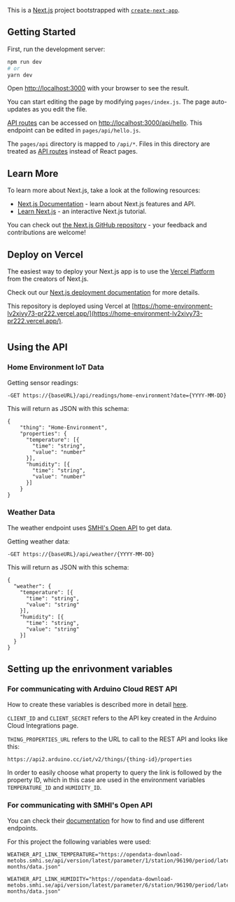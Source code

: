 This is a [Next.js](https://nextjs.org/) project bootstrapped with [`create-next-app`](https://github.com/vercel/next.js/tree/canary/packages/create-next-app).

## Getting Started

First, run the development server:

```bash
npm run dev
# or
yarn dev
```

Open [http://localhost:3000](http://localhost:3000) with your browser to see the result.

You can start editing the page by modifying `pages/index.js`. The page auto-updates as you edit the file.

[API routes](https://nextjs.org/docs/api-routes/introduction) can be accessed on [http://localhost:3000/api/hello](http://localhost:3000/api/hello). This endpoint can be edited in `pages/api/hello.js`.

The `pages/api` directory is mapped to `/api/*`. Files in this directory are treated as [API routes](https://nextjs.org/docs/api-routes/introduction) instead of React pages.

## Learn More

To learn more about Next.js, take a look at the following resources:

- [Next.js Documentation](https://nextjs.org/docs) - learn about Next.js features and API.
- [Learn Next.js](https://nextjs.org/learn) - an interactive Next.js tutorial.

You can check out [the Next.js GitHub repository](https://github.com/vercel/next.js/) - your feedback and contributions are welcome!

## Deploy on Vercel

The easiest way to deploy your Next.js app is to use the [Vercel Platform](https://vercel.com/new?utm_medium=default-template&filter=next.js&utm_source=create-next-app&utm_campaign=create-next-app-readme) from the creators of Next.js.

Check out our [Next.js deployment documentation](https://nextjs.org/docs/deployment) for more details.

This repository is deployed using Vercel at [https://home-environment-lv2xivy73-pr222.vercel.app/](https://home-environment-lv2xivy73-pr222.vercel.app/).

#
## Using the API

### Home Environment IoT Data

Getting sensor readings: 
```
-GET https://{baseURL}/api/readings/home-environment?date={YYYY-MM-DD}
```
This will return as JSON with this schema:
```
{
    "thing": "Home-Environment",
    "properties": {
      "temperature": [{
        "time": "string",
        "value": "number"
      }], 
      "humidity": [{
        "time": "string",
        "value": "number"
      }]      
    }
}
```

### Weather Data
The weather endpoint uses [SMHI's Open API](http://opendata.smhi.se/apidocs/metobs/index.html) to get data.

Getting weather data:
```
-GET https://{baseURL}/api/weather/{YYYY-MM-DD}
```
This will return as JSON with this schema:
```
{
  "weather": {
    "temperature": [{
      "time": "string",
      "value": "string"
    }], 
    "humidity": [{
      "time": "string",
      "value": "string"
    }]      
  }
}
```

## Setting up the enrivonment variables
### For communicating with Arduino Cloud REST API
How to create these variables is described more in detail [here](https://github.com/pr222/arduino).

```CLIENT_ID``` and ```CLIENT_SECRET``` refers to the API key created in the Arduino Cloud Integrations page.

```THING_PROPERTIES_URL``` refers to the URL to call to the REST API and looks like this:

```
https://api2.arduino.cc/iot/v2/things/{thing-id}/properties
```

In order to easily choose what property to query the link is followed by the property ID, which in this case are used in the environment variables ```TEMPERATURE_ID``` and ```HUMIDITY_ID```.

### For communicating with SMHI's Open API
You can check their [documentation](http://opendata.smhi.se/apidocs/metobs/index.html) for how to find and use different endpoints. 

For this project the following variables were used:
```
WEATHER_API_LINK_TEMPERATURE="https://opendata-download-metobs.smhi.se/api/version/latest/parameter/1/station/96190/period/latest-months/data.json"

WEATHER_API_LINK_HUMIDITY="https://opendata-download-metobs.smhi.se/api/version/latest/parameter/6/station/96190/period/latest-months/data.json"
```
